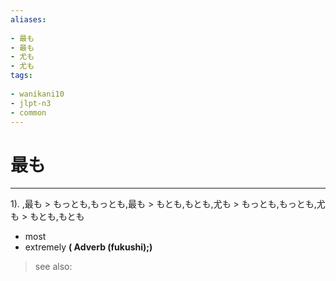 ```yaml
---
aliases:
    
- 最も
- 最も
- 尤も
- 尤も
tags:
    
- wanikani10
- jlpt-n3
- common
---
```


# 最も
---
1).
,最も > もっとも,もっとも,最も > もとも,もとも,尤も > もっとも,もっとも,尤も > もとも,もとも

- most
- extremely
**( Adverb (fukushi);)**
> see also: 
            